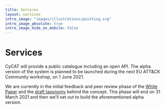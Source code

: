 ```yaml
---
title: Services
layout: services
intro_image: "images/illustrations/pointing.svg"
intro_image_absolute: true
intro_image_hide_on_mobile: false
---
```


# Services

CyCAT will provide a public catalogue including an open API. The alpha version of the system is planned to be launched during the next EU ATT&CK Community workshop, on 1 June 2021.

We are currently in the initial feedback and peer review phase of the [White Paper](whitepaper/) and the [draft taxonomy](https://github.com/CyCat-project/cycat-taxonomy) behind the concept. This phase will end on 31 March 2021 and then we'll set out to build the aforementioned alpha version.
